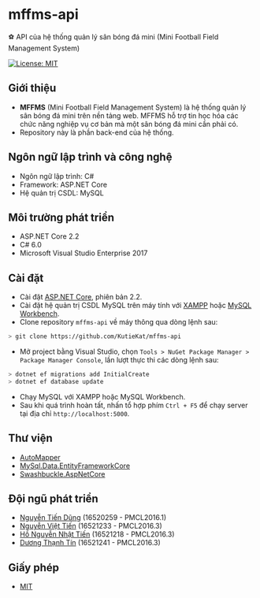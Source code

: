 # mffms-api 
:soccer: API của hệ thống quản lý sân bóng đá mini (Mini Football Field Management System)

[![License: MIT](https://img.shields.io/badge/License-MIT-yellow.svg)](https://opensource.org/licenses/MIT) 

## Giới thiệu
* **MFFMS** (Mini Football Field Management System) là hệ thống quản lý sân bóng đá mini trên nền tảng web. MFFMS hỗ trợ tin học hóa các chức năng nghiệp vụ cơ bản mà một sân bóng đá mini cần phải có.
* Repository này là phần back-end của hệ thống.

## Ngôn ngữ lập trình và công nghệ
* Ngôn ngữ lập trình: C#
* Framework: ASP.NET Core
* Hệ quản trị CSDL: MySQL

## Môi trường phát triển
* ASP.NET Core 2.2
* C# 6.0
* Microsoft Visual Studio Enterprise 2017

## Cài đặt
* Cài đặt [ASP.NET Core](https://dotnet.microsoft.com/download/dotnet-core/2.2), phiên bản 2.2.
* Cài đặt hệ quản trị CSDL MySQL trên máy tính với [XAMPP](https://www.apachefriends.org/download.html) hoặc [MySQL Workbench](https://www.mysql.com/products/workbench/).
* Clone repository `mffms-api` về máy thông qua dòng lệnh sau:
```bash
> git clone https://github.com/KutieKat/mffms-api
```
* Mở project bằng Visual Studio, chọn `Tools > NuGet Package Manager > Package Manager Console`, lần lượt thực thi các dòng lệnh sau:
```bash
> dotnet ef migrations add InitialCreate
> dotnet ef database update
```
* Chạy MySQL với XAMPP hoặc MySQL Workbench.
* Sau khi quá trình hoàn tất, nhấn tổ hợp phím `Ctrl + F5` để chạy server tại địa chỉ `http://localhost:5000`.

## Thư viện
* [AutoMapper](https://www.nuget.org/packages/AutoMapper.Extensions.Microsoft.DependencyInjection/)
* [MySql.Data.EntityFrameworkCore](https://www.nuget.org/packages/MySql.Data.EntityFrameworkCore)
* [Swashbuckle.AspNetCore](https://www.nuget.org/packages/swashbuckle.aspnetcore/)

## Đội ngũ phát triển
* [Nguyễn Tiến Dũng](https://github.com/KutieKat) (16520259 - PMCL2016.1)
* [Nguyễn Việt Tiến](https://github.com/viettiennguyen029) (16521233 - PMCL2016.3)
* [Hồ Nguyễn Nhật Tiến](https://github.com/nhattienho1998) (16521218 - PMCL2016.3)
* [Dương Thạnh Tín](https://github.com/DuongThanhTin) (16521241 - PMCL2016.3)

## Giấy phép
* [MIT](https://github.com/KutieKat/mffms-api/blob/master/LICENSE)
